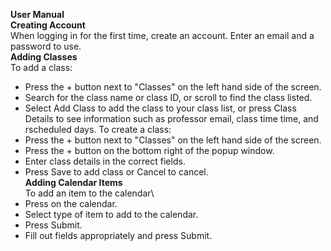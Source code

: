 **User Manual**\
**Creating Account**\
When logging in for the first time, create an account. Enter an email and a password to use.\
**Adding Classes**\
To add a class:
- Press the + button next to "Classes" on the left hand side of the screen.
- Search for the class name or class ID, or scroll to find the class listed.
- Select Add Class to add the class to your class list, or press Class Details to see information such as professor email, class time time, and rscheduled days.
To create a class:
- Press the + button next to "Classes" on the left hand side of the screen.
- Press the + button on the bottom right of the popup window.
- Enter class details in the correct fields.
- Press Save to add class or Cancel to cancel.\
**Adding Calendar Items**\
To add an item to the calendar\
- Press on the calendar.
- Select type of item to add to the calendar.
- Press Submit.
- Fill out fields appropriately and press Submit.
